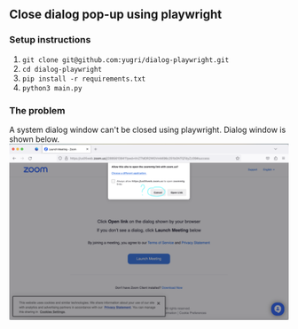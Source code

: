 ## Close dialog pop-up using playwright

### Setup instructions
1. `git clone git@github.com:yugri/dialog-playwright.git` 
2. `cd dialog-playwright`
3. `pip install -r requirements.txt`
4. `python3 main.py`

### The problem
A system dialog window can't be closed using playwright.
Dialog window is shown below.
![sample_image](docs/zoom_screen.png)

